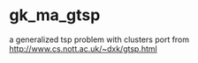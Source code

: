 # gk_ma_gtsp
a generalized tsp problem with clusters port from http://www.cs.nott.ac.uk/~dxk/gtsp.html

